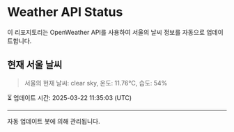 
# Weather API Status

이 리포지토리는 OpenWeather API를 사용하여 서울의 날씨 정보를 자동으로 업데이트합니다.

## 현재 서울 날씨
> 서울의 현재 날씨: clear sky, 온도: 11.76°C, 습도: 54%

⏳ 업데이트 시간: 2025-03-22 11:35:03 (UTC)

---
자동 업데이트 봇에 의해 관리됩니다.
